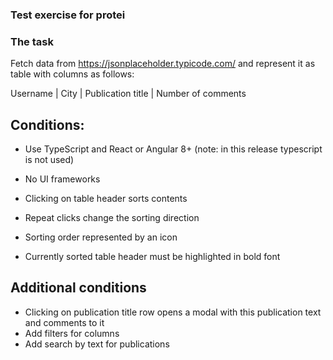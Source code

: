 ### Test exercise for protei


### The task

Fetch data from https://jsonplaceholder.typicode.com/ and represent it as table
with columns as follows:

Username | City | Publication title | Number of comments


## Conditions:

 - Use TypeScript and React or Angular 8+ (note: in this release typescript is not used)
 - No UI frameworks

 - Clicking on table header sorts contents
 - Repeat clicks change the sorting direction
 - Sorting order represented by an icon
 - Currently sorted table header must be highlighted in bold font

## Additional conditions
- Clicking on publication title row opens a modal with this publication text and comments to it
- Add filters for columns
- Add search by text for publications
